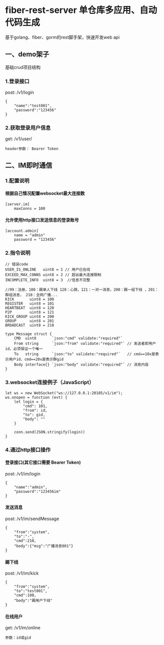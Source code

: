 # fiber-rest-server 单仓库多应用、自动代码生成
基于golang、fiber、gorm的rest脚手架，快速开发web api

## 一、demo架子
基础crud项目结构
### 1.登录接口
post: /v1/login
```
{
    "name":"test001",
    "password":"123456"
}
```

### 2.获取登录用户信息
get: /v1/user/
```
header参数： Bearer Token
```

## 二、IM即时通信
### 1.配置说明
#### 根据自己情况配置websocket最大连接数
```
[server.im] 
    maxConns = 100
```
#### 允许使用http接口发送信息的登录账号
```
[account.admin]
    name = "admin"
    password = "123456"
``` 

### 2.指令说明
```
// 错误code
USER_IS_ONLINE   uint8 = 1 // 用户已在线
EXCEED_MAX_CONNS uint8 = 2 // 超出最大连接限制
INCOMPLETE_INFO  uint8 = 3  //信息不完整
```
```
//99：注册，100：踢单人下线 120：心跳，121：一对一消息，200：踢一组下线 ，201：群组消息， 210：全网广播...
KICK       uint8 = 100
REGISTER   uint8 = 101
HEARTBEAT  uint8 = 120
P2P        uint8 = 121
KICK_GROUP uint8 = 200
GROUP      uint8 = 201
BROADCAST  uint8 = 210
```
```
type Message struct {
    CMD  uint8       `json:"cmd" validate:"required"`
    From string      `json:"from" validate:"required"` // 发送者即用户id，必须保证一个唯一
    To   string      `json:"to" validate:"required"`   // cmd==10x是表示用户id，cmd==20x是表示群gid
    Body interface{} `json:"body" validate:"required"` // 消息内容
}
```
### 3.websocket连接例子（JavaScript）
```
let ws = new WebSocket("ws://127.0.0.1:20105/v1/im");
ws.onopen = function (evt) {
    let login = {
        "cmd": 101,
        "from": id,
        "to": gid,
        "body": ""
    }

    conn.send(JSON.stringify(login))
}
```

### 4.通过http接口操作

#### 登录接口(其它接口需要 Bearer Token)
post: /v1/im/login
```
{
    "name":"admin",
    "password":"123456im"
}
```
#### 发送消息
post: /v1/im/sendMessage
```
{
    "from":"system",
    "to":"-",
    "cmd":210,
    "body":{"msg":"广播消息001"}
}
```

#### 踢下线
post: /v1/im/kick
```
{
    "from":"system",
    "to":"test001",
    "cmd":100,
    "body":"踢用户下线"
}
```

#### 在线用户
get: /v1/im/online
```
参数：id或gid
```
